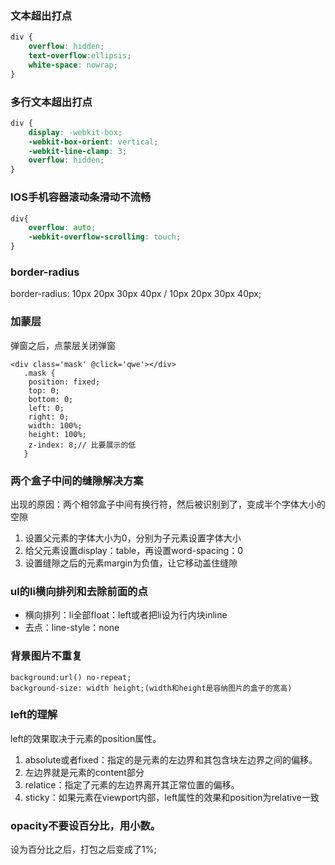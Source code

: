 ### 文本超出打点
```css
div {
    overflow: hidden;
    text-overflow:ellipsis;
    white-space: nowrap;
}
```
### 多行文本超出打点
```css
div {
    display: -webkit-box;
    -webkit-box-orient: vertical;
    -webkit-line-clamp: 3;
    overflow: hidden;
}
```
### IOS手机容器滚动条滑动不流畅
```css
div{
    overflow: auto;
    -webkit-overflow-scrolling: touch;
}
```
### border-radius
border-radius: 10px 20px 30px 40px / 10px 20px 30px 40px;

### 加蒙层
弹窗之后，点蒙层关闭弹窗
```
<div class='mask' @click='qwe'></div>
   .mask {
    position: fixed;
    top: 0;
    bottom: 0;
    left: 0;
    right: 0;
    width: 100%;
    height: 100%;
    z-index: 8;// 比要展示的低
   }
```

### 两个盒子中间的缝隙解决方案
出现的原因：两个相邻盒子中间有换行符，然后被识别到了，变成半个字体大小的空隙
1. 设置父元素的字体大小为0，分别为子元素设置字体大小
2. 给父元素设置display：table，再设置word-spacing：0
3. 设置缝隙之后的元素margin为负值，让它移动盖住缝隙

### ul的li横向排列和去除前面的点
- 横向排列：li全部float：left或者把li设为行内块inline
- 去点：line-style：none

### 背景图片不重复
```
background:url() no-repeat;
background-size: width height;(width和height是容纳图片的盒子的宽高)
```

### left的理解
left的效果取决于元素的position属性。
1. absolute或者fixed：指定的是元素的左边界和其包含块左边界之间的偏移。
2. 左边界就是元素的content部分
2. relatice：指定了元素的左边界离开其正常位置的偏移。
3. sticky：如果元素在viewport内部，left属性的效果和position为relative一致

### opacity不要设百分比，用小数。
设为百分比之后，打包之后变成了1%;